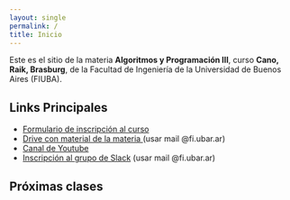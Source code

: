 ```yaml
---
layout: single
permalink: /
title: Inicio
---
```


Este es el sitio de la materia **Algoritmos y Programación III**, curso **<span id="sorted-names">Cano, Raik, Brasburg</span>**, de la Facultad de Ingeniería de la Universidad de Buenos Aires (FIUBA).

## Links Principales
- <a target="_blanck" href="{{site.data.info.inscripcion}}"> Formulario de inscripción al curso </a>
- <a target="_blanck" href="{{site.data.info.material}}"> Drive con material de la materia </a> (usar mail @fi.ubar.ar)
- <a target="_blanck" href="{{site.data.info.canal}}"> Canal de Youtube </a>
- <a href="{{site.data.info.slack}}" target="_blanck">Inscripción al grupo de Slack</a> (usar mail @fi.ubar.ar)
<!-- TODO -->

## Próximas clases

<div id="proximas-clases"></div>

<!-- JS -->
<script src="{{ '/assets/js/proximasClases.js' | relative_url }}"></script>
<script src="{{ '/assets/js/ordenarNombres.js' | relative_url }}"></script>
